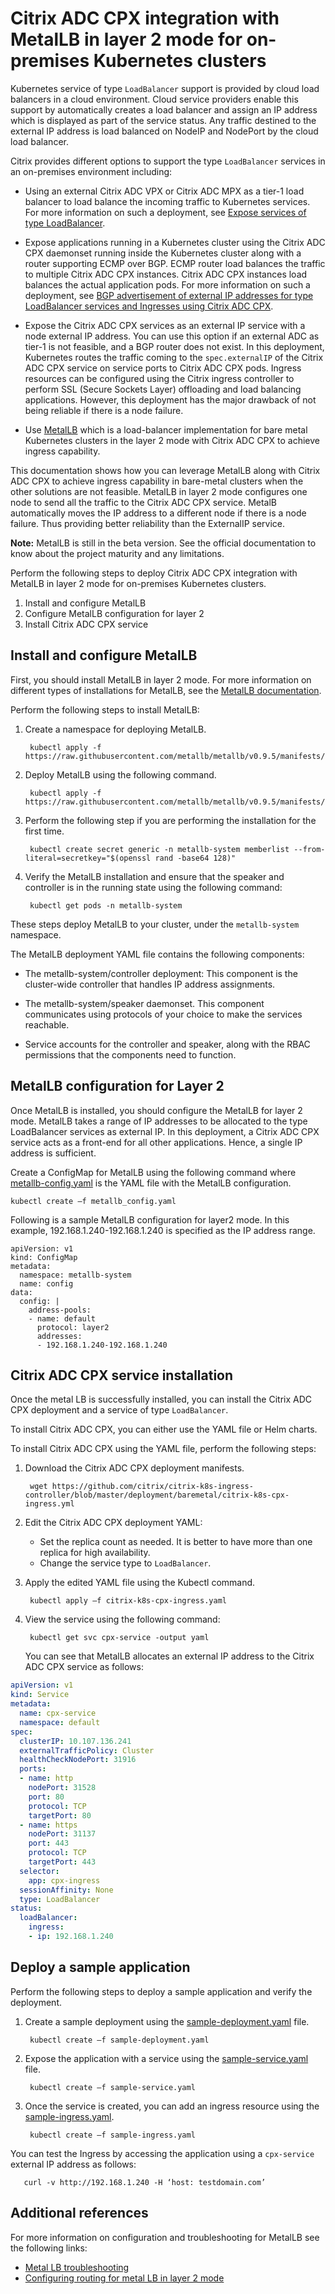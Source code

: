 # Citrix ADC CPX integration with MetalLB in layer 2 mode for on-premises Kubernetes clusters  

Kubernetes service of type `LoadBalancer` support is provided by cloud load balancers in a cloud environment. Cloud service providers enable this support by automatically creates a load balancer and assign an IP address which is displayed as part of the service status. Any traffic destined to the external IP address is load balanced on NodeIP and NodePort by the cloud load balancer.

Citrix provides different options to support the type `LoadBalancer` services in an on-premises environment including:

- Using an external Citrix ADC VPX or Citrix ADC MPX as a tier-1 load balancer to load balance the incoming traffic to Kubernetes services.
For more information on such a deployment, see [Expose services of type LoadBalancer](https://developer-docs.citrix.com/projects/citrix-k8s-ingress-controller/en/latest/network/type_loadbalancer/).

- Expose applications running in a Kubernetes cluster using the Citrix ADC CPX daemonset running inside the Kubernetes cluster along with a router supporting ECMP over BGP. ECMP router load balances the traffic to multiple Citrix ADC CPX instances. Citrix ADC CPX instances load balances the actual application pods. For more information on such a deployment, see [BGP advertisement of external IP addresses for type LoadBalancer services and Ingresses using Citrix ADC CPX](https://developer-docs.citrix.com/projects/citrix-k8s-ingress-controller/en/latest/configure/cpx-service-type-lb/).

- Expose the Citrix ADC CPX services as an external IP service with a node external IP address. You can use this option if an external ADC as tier-1 is not feasible, and a BGP router does not exist. In this deployment, Kubernetes routes the traffic coming to the `spec.externalIP` of the Citrix ADC CPX service on service ports to Citrix ADC CPX pods. Ingress resources can be configured using the Citrix ingress controller to perform SSL (Secure Sockets Layer) offloading and load balancing applications. However, this deployment has the major drawback of not being reliable if there is a node failure.  

- Use [MetalLB](https://metallb.universe.tf/) which is a load-balancer implementation for bare metal Kubernetes clusters in the layer 2 mode with Citrix ADC CPX to achieve ingress capability.

This documentation shows how you can leverage MetalLB along with Citrix ADC CPX to achieve ingress capability in bare-metal clusters when the other solutions are not feasible. MetalLB in layer 2 mode configures one node to send all the traffic to the Citrix ADC CPX service. MetalB automatically moves the IP address to a different node if there is a node failure. Thus providing better reliability than the ExternalIP service.

**Note:** MetalLB is still in the beta version. See the official documentation to know about the project maturity and any limitations.

Perform the following steps to deploy Citrix ADC CPX integration with MetalLB in layer 2 mode for on-premises Kubernetes clusters.

1. Install and configure MetalLB
2. Configure MetalLB configuration for layer 2
3. Install Citrix ADC CPX service

## Install and configure MetalLB

First, you should install MetalLB in layer 2 mode. For more information on different types of installations for MetalLB, see the [MetalLB documentation](https://metallb.universe.tf/installation/).

Perform the following steps to install MetalLB:

1. Create a namespace for deploying MetalLB.
   
        kubectl apply -f https://raw.githubusercontent.com/metallb/metallb/v0.9.5/manifests/namespace.yaml 

2. Deploy MetalLB using the following command.

        kubectl apply -f https://raw.githubusercontent.com/metallb/metallb/v0.9.5/manifests/metallb.yaml 

3. Perform the following step if you are performing the installation for the first time.

        kubectl create secret generic -n metallb-system memberlist --from-literal=secretkey="$(openssl rand -base64 128)" 

4. Verify the MetalLB installation and ensure that the speaker and controller is in the running state using the following command:

        kubectl get pods -n metallb-system 

These steps deploy MetalLB to your cluster, under the `metallb-system` namespace.

The MetalLB deployment YAML file contains the following components:

- The metallb-system/controller deployment: This component is the cluster-wide controller that handles IP address assignments.
  
- The metallb-system/speaker daemonset. This component communicates using protocols of your choice to make the services reachable.
  
- Service accounts for the controller and speaker, along with the RBAC permissions that the components need to function.

## MetalLB configuration for Layer 2

Once MetalLB is installed, you should configure the MetalLB for layer 2 mode. MetalLB takes a range of IP addresses to be allocated to the type LoadBalancer services as external IP. In this deployment, a Citrix ADC CPX service acts as a front-end for all other applications. Hence, a single IP address is sufficient.

Create a ConfigMap for MetalLB using the following command where [metallb-config.yaml](./metal-lb-manifests/metallb-config.yaml) is the YAML file with the MetalLB configuration.  

    kubectl create –f metallb_config.yaml 

Following is a sample MetalLB configuration for layer2 mode. In this example, 192.168.1.240-192.168.1.240 is specified as the IP address range.

```
apiVersion: v1 
kind: ConfigMap 
metadata: 
  namespace: metallb-system 
  name: config 
data: 
  config: | 
    address-pools: 
    - name: default 
      protocol: layer2 
      addresses: 
      - 192.168.1.240-192.168.1.240 
```

## Citrix ADC CPX service installation

Once the metal LB is successfully installed, you can install the Citrix ADC CPX deployment and a service of type `LoadBalancer`.

To install Citrix ADC CPX, you can either use the YAML file or Helm charts.

To install Citrix ADC CPX using the YAML file, perform the following steps:

1. Download the Citrix ADC CPX deployment manifests.

        wget https://github.com/citrix/citrix-k8s-ingress-controller/blob/master/deployment/baremetal/citrix-k8s-cpx-ingress.yml 

2. Edit the Citrix ADC CPX deployment YAML:

    - Set the replica count as needed. It is better to have more than one replica for high availability.
    -  Change the service type to `LoadBalancer`.  

3. Apply the edited YAML file using the Kubectl command.
        
        kubectl apply –f citrix-k8s-cpx-ingress.yaml 


4. View the service using the following command:


        kubectl get svc cpx-service -output yaml

    You can see that MetalLB allocates an external IP address to the Citrix ADC CPX service as follows:

```yml
apiVersion: v1 
kind: Service 
metadata: 
  name: cpx-service 
  namespace: default 
spec: 
  clusterIP: 10.107.136.241 
  externalTrafficPolicy: Cluster 
  healthCheckNodePort: 31916 
  ports: 
  - name: http 
    nodePort: 31528 
    port: 80 
    protocol: TCP 
    targetPort: 80 
  - name: https 
    nodePort: 31137 
    port: 443 
    protocol: TCP 
    targetPort: 443 
  selector: 
    app: cpx-ingress 
  sessionAffinity: None 
  type: LoadBalancer 
status: 
  loadBalancer: 
    ingress: 
    - ip: 192.168.1.240 
 ```

## Deploy a sample application

Perform the following steps to deploy a sample application and verify the deployment.

1. Create a sample deployment using the [sample-deployment.yaml](./metal-lb-manifests/sample-deployment.yaml) file.

        kubectl create –f sample-deployment.yaml
 
2. Expose the application with a service using the [sample-service.yaml](./metal-lb-manifests/sample-service.yaml) file.

        kubectl create –f sample-service.yaml  

3. Once the service is created, you can add an ingress resource using the [sample-ingress.yaml](./metal-lb-manifests/sample-ingress.yaml).

        kubectl create –f sample-ingress.yaml  

You can test the Ingress by accessing the application using a `cpx-service` external IP address as follows:

       curl -v http://192.168.1.240 -H ‘host: testdomain.com’ 

## Additional references

For more information on configuration and troubleshooting for MetalLB see the following links:

- [Metal LB troubleshooting](https://metallb.universe.tf/configuration/troubleshooting/)
- [Configuring routing for metal LB in layer 2 mode](https://itnext.io/configuring-routing-for-metallb-in-l2-mode-7ea26e19219e)
